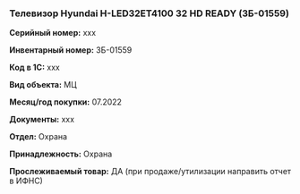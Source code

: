 ### Телевизор Hyundai H-LED32ET4100 32 HD READY (ЗБ-01559) </br>

**Серийный номер:** xxx </br>

**Инвентарный номер:** ЗБ-01559 </br>

**Код в 1С:** xxx </br> 

**Вид объекта:** МЦ

**Месяц/год покупки:** 07.2022 </br>

**Документы:** xxx  </br>

**Отдел:** Охрана </br>

**Принадлежность:** Охрана</br>

**Прослеживаемый товар:** ДА (при продаже/утилизации направить отчет в ИФНС)

